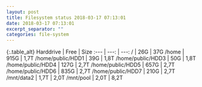 ```yaml
---
layout: post
title: Filesystem status 2018-03-17 07:13:01
date: 2018-03-17 07:13:01
excerpt_separator: ""
categories: file-system
---
```

{:.table_alt}
Harddrive | Free | Size
:--- | ---: | ---:
/ | 26G | 37G
/home | 915G | 1,7T
/home/public/HDD1 | 39G | 1,8T
/home/public/HDD3 | 50G | 1,8T
/home/public/HDD4 | 127G | 2,7T
/home/public/HDD5 | 657G | 2,7T
/home/public/HDD6 | 835G | 2,7T
/home/public/HDD7 | 210G | 2,7T
/mnt/data2 | 1,7T | 2,0T
/mnt/pool | 2,0T | 8,2T
